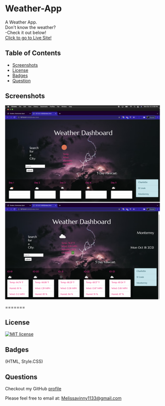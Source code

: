 # Weather-App
A Weather App.<br>
Don't know the weather? <br> -Check it out below!<br>
[Click to go to Live Site!](https://refined-github-html-preview.kidonng.workers.dev/Mvint2647/Weather-App/raw/main/index.html)

## Table of Contents

  - [Screenshots](#screenshots)
  - [License](#license)
  - [Badges](#badges)
  - [Question](#questions)
 

## Screenshots
![Weather-App](ss70.png)
![Weather-App](ss71.png)

=======

## License
[![MIT license](https://img.shields.io/badge/License-MIT-blue.svg)](https://opensource.org/licenses/MIT)

## Badges
(HTML, Style.CSS)

## Questions
Checkout my GitHub [profile](https://github.com/mvint2647)

Please feel free to email at: <Melissavinny1133@gmail.com>